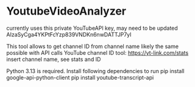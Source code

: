 # YoutubeVideoAnalyzer

currently uses this private YouTubeAPI key, may need to be updated
AIzaSyCga4YKPtFcYzp839VNDKn6nwDATTJP7yI

This tool allows to get channel ID from channel name
likely the same possible with API calls
YouTube channel ID tool: https://yt-link.com/stats insert channel name, see stats and ID

Python 3.13 is required. 
Install following dependencies to run
pip install google-api-python-client
pip install youtube-transcript-api